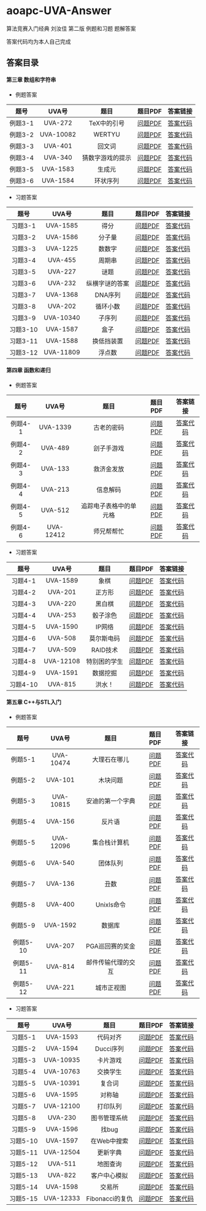 # aoapc-UVA-Answer
算法竞赛入门经典 刘汝佳 第二版 例题和习题 题解答案

答案代码均为本人自己完成  

## 答案目录
#### 第三章 数组和字符串  
* 例题答案

| 题号 | UVA号 | 题目 | 题目PDF | 答案链接 | 
:---: | :---: | :---: | :---: | :---: 
| 例题3-1 | UVA-272 | TeX中的引号 | [问题PDF](Chapter-3/UVA-272.pdf) | [答案代码](Chapter-3/UVA-272.cpp) | 
| 例题3-2 | UVA-10082 | WERTYU | [问题PDF](Chapter-3/UVA-10082.pdf) | [答案代码](Chapter-3/UVA-10082.cpp) |
| 例题3-3 | UVA-401 | 回文词 | [问题PDF](Chapter-3/UVA-401.pdf) | [答案代码](Chapter-3/UVA-401.cpp) |
| 例题3-4 | UVA-340 | 猜数字游戏的提示 | [问题PDF](Chapter-3/UVA-340.pdf) | [答案代码](Chapter-3/UVA-340.cpp) |
| 例题3-5 | UVA-1583 | 生成元 | [问题PDF](Chapter-3/UVA-1583.pdf) | [答案代码](Chapter-3/UVA-1583.cpp) |
| 例题3-6 | UVA-1584 | 环状序列 | [问题PDF](Chapter-3/UVA-1584.pdf) | [答案代码](Chapter-3/UVA-1584.cpp) |

* 习题答案

| 题号 | UVA号 | 题目 | 题目PDF | 答案链接 | 
:---: | :---: | :---: | :---: | :---: 
| 习题3-1 | UVA-1585 | 得分 | [问题PDF](Chapter-3/UVA-1585.pdf) | [答案代码](Chapter-3/UVA-1585.cpp) |
| 习题3-2 | UVA-1586 | 分子量 | [问题PDF](Chapter-3/UVA-1586.pdf) | [答案代码](Chapter-3/UVA-1586.cpp) |
| 习题3-3 | UVA-1225 | 数数字 | [问题PDF](Chapter-3/UVA-1225.pdf) | [答案代码](Chapter-3/UVA-1225.cpp) |
| 习题3-4 | UVA-455 | 周期串 | [问题PDF](Chapter-3/UVA-455.pdf) | [答案代码](Chapter-3/UVA-455.cpp) |
| 习题3-5 | UVA-227 | 谜题 | [问题PDF](Chapter-3/UVA-227.pdf) | [答案代码](Chapter-3/UVA-227.cpp) |
| 习题3-6 | UVA-232 | 纵横字谜的答案 | [问题PDF](Chapter-3/UVA-232.pdf) | [答案代码](Chapter-3/UVA-232.cpp) |
| 习题3-7 | UVA-1368 | DNA序列 | [问题PDF](Chapter-3/UVA-1368.pdf) | [答案代码](Chapter-3/UVA-1368.cpp) |
| 习题3-8 | UVA-202 | 循环小数 | [问题PDF](Chapter-3/UVA-202.pdf) | [答案代码](Chapter-3/UVA-202.cpp) |
| 习题3-9 | UVA-10340 | 子序列 | [问题PDF](Chapter-3/UVA-10340.pdf) | [答案代码](Chapter-3/UVA-10340.cpp) |
| 习题3-10 | UVA-1587 | 盒子 | [问题PDF](Chapter-3/UVA-1587.pdf) | [答案代码](Chapter-3/UVA-1587.cpp) |
| 习题3-11 | UVA-1588 | 换低挡装置 | [问题PDF](Chapter-3/UVA-1588.pdf) | [答案代码](Chapter-3/UVA-1588.cpp) |
| 习题3-12 | UVA-11809 | 浮点数 | [问题PDF](Chapter-3/UVA-11809.pdf) |  [答案代码](Chapter-3/UVA-11809.cpp) |

#### 第四章 函数和递归  
* 例题答案

| 题号 | UVA号 | 题目 | 题目PDF | 答案链接 | 
:---: | :---: | :---: | :---: | :---: 
| 例题4-1 | UVA-1339 | 古老的密码 | [问题PDF](Chapter-4/UVA-1339.pdf) | [答案代码](Chapter-4/UVA-1339.cpp) |
| 例题4-2 | UVA-489 | 刽子手游戏 | [问题PDF](Chapter-4/UVA-489.pdf) | [答案代码](Chapter-4/UVA-489.cpp) |
| 例题4-3 | UVA-133 | 救济金发放 | [问题PDF](Chapter-4/UVA-133.pdf) | [答案代码](Chapter-4/UVA-133.cpp) |
| 例题4-4 | UVA-213 | 信息解码 | [问题PDF](Chapter-4/UVA-213.pdf) | [答案代码](Chapter-4/UVA-213.cpp) |
| 例题4-5 | UVA-512 | 追踪电子表格中的单元格 | [问题PDF](Chapter-4/UVA-512.pdf) | [答案代码](Chapter-4/UVA-512.cpp) |
| 例题4-6 | UVA-12412 | 师兄帮帮忙 | [问题PDF](Chapter-4/UVA-12412.pdf) | [答案代码](Chapter-4/UVA-12412.cpp) |

* 习题答案

| 题号 | UVA号 | 题目 | 题目PDF | 答案链接 | 
:---: | :---: | :---: | :---: | :---: 
| 习题4-1 | UVA-1589 | 象棋 | [问题PDF](Chapter-4/UVA-1589.pdf) | [答案代码](Chapter-4/UVA-1589.cpp) |
| 习题4-2 | UVA-201 | 正方形 | [问题PDF](Chapter-4/UVA-201.pdf) | [答案代码](Chapter-4/UVA-201.cpp) |
| 习题4-3 | UVA-220 | 黑白棋 | [问题PDF](Chapter-4/UVA-220.pdf) | [答案代码](Chapter-4/UVA-220.cpp) |
| 习题4-4 | UVA-253 | 骰子涂色 | [问题PDF](Chapter-4/UVA-253.pdf) | [答案代码](Chapter-4/UVA-253.cpp) |
| 习题4-5 | UVA-1590 | IP网络 | [问题PDF](Chapter-4/UVA-1590.pdf) | [答案代码](Chapter-4/UVA-1590.cpp) |
| 习题4-6 | UVA-508 | 莫尔斯电码 | [问题PDF](Chapter-4/UVA-508.pdf) | [答案代码](Chapter-4/UVA-508.cpp) |
| 习题4-7 | UVA-509 | RAID技术 | [问题PDF](Chapter-4/UVA-509.pdf) | [答案代码](Chapter-4/UVA-509.cpp) |
| 习题4-8 | UVA-12108 | 特别困的学生 | [问题PDF](Chapter-4/UVA-12108.pdf) | [答案代码](Chapter-4/UVA-12108.cpp) |
| 习题4-9 | UVA-1591 | 数据挖掘 | [问题PDF](Chapter-4/UVA-1591.pdf) | [答案代码](Chapter-4/UVA-1591.cpp) |
| 习题4-10 | UVA-815 | 洪水！ | [问题PDF](Chapter-4/UVA-815.pdf) | [答案代码](Chapter-4/UVA-815.cpp) |

#### 第五章 C++与STL入门  
* 例题答案

| 题号 | UVA号 | 题目 | 题目PDF | 答案链接 | 
:---: | :---: | :---: | :---: | :---: 
| 例题5-1 | UVA-10474 | 大理石在哪儿 | [问题PDF](Chapter-5/UVA-10474.pdf) | [答案代码](Chapter-5/UVA-10474.cpp) |
| 例题5-2 | UVA-101 | 木块问题 | [问题PDF](Chapter-5/UVA-101.pdf) | [答案代码](Chapter-5/UVA-101.cpp) |
| 例题5-3 | UVA-10815 | 安迪的第一个字典 | [问题PDF](Chapter-5/UVA-10815.pdf) | [答案代码](Chapter-5/UVA-10815.cpp) |
| 例题5-4 | UVA-156 | 反片语 | [问题PDF](Chapter-5/UVA-156.pdf) | [答案代码](Chapter-5/UVA-156.cpp) |
| 例题5-5 | UVA-12096 | 集合栈计算机 | [问题PDF](Chapter-5/UVA-12096.pdf) | [答案代码](Chapter-5/UVA-12096.cpp) |
| 例题5-6 | UVA-540 | 团体队列 | [问题PDF](Chapter-5/UVA-540.pdf) | [答案代码](Chapter-5/UVA-540.cpp) |
| 例题5-7 | UVA-136 | 丑数 | [问题PDF](Chapter-5/UVA-136.pdf) | [答案代码](Chapter-5/UVA-136.cpp) |
| 例题5-8 | UVA-400 | Unixls命令 | [问题PDF](Chapter-5/UVA-400.pdf) | [答案代码](Chapter-5/UVA-400.cpp) |
| 例题5-9 | UVA-1592 | 数据库 | [问题PDF](Chapter-5/UVA-1592.pdf) | [答案代码](Chapter-5/UVA-1592.cpp) |
| 例题5-10 | UVA-207 | PGA巡回赛的奖金 | [问题PDF](Chapter-5/UVA-207.pdf) | [答案代码](Chapter-5/UVA-207.cpp) |
| 例题5-11 | UVA-814 | 邮件传输代理的交互 | [问题PDF](Chapter-5/UVA-814.pdf) | [答案代码](Chapter-5/UVA-814.cpp) |
| 例题5-12 | UVA-221 | 城市正视图 | [问题PDF](Chapter-5/UVA-221.pdf) | [答案代码](Chapter-5/UVA-221.cpp) |

* 习题答案

| 题号 | UVA号 | 题目 | 题目PDF | 答案链接 | 
:---: | :---: | :---: | :---: | :---: 
| 习题5-1 | UVA-1593 | 代码对齐 | [问题PDF](Chapter-5/UVA-1593.pdf) | [答案代码](Chapter-5/UVA-1593.cpp) |
| 习题5-2 | UVA-1594 | Ducci序列 | [问题PDF](Chapter-5/UVA-1594.pdf) | [答案代码](Chapter-5/UVA-1594.cpp) |
| 习题5-3 | UVA-10935 | 卡片游戏 | [问题PDF](Chapter-5/UVA-10935.pdf) | [答案代码](Chapter-5/UVA-10935.cpp) |
| 习题5-4 | UVA-10763 | 交换学生 | [问题PDF](Chapter-5/UVA-10763.pdf) | [答案代码](Chapter-5/UVA-10763.cpp) |
| 习题5-5 | UVA-10391 | 复合词 | [问题PDF](Chapter-5/UVA-10391.pdf) | [答案代码](Chapter-5/UVA-10391.cpp) |
| 习题5-6 | UVA-1595 | 对称轴 | [问题PDF](Chapter-5/UVA-1595.pdf) | [答案代码](Chapter-5/UVA-1595.cpp) |
| 习题5-7 | UVA-12100 | 打印队列 | [问题PDF](Chapter-5/UVA-12100.pdf) | [答案代码](Chapter-5/UVA-12100.cpp) |
| 习题5-8 | UVA-230 | 图书管理系统 | [问题PDF](Chapter-5/UVA-230.pdf) | [答案代码](Chapter-5/UVA-230.cpp) |
| 习题5-9 | UVA-1596 | 找bug | [问题PDF](Chapter-5/UVA-1596.pdf) | [答案代码](Chapter-5/UVA-1596.cpp) |
| 习题5-10 | UVA-1597 | 在Web中搜索 | [问题PDF](Chapter-5/UVA-1597.pdf) | [答案代码](Chapter-5/UVA-1597.cpp) |
| 习题5-11 | UVA-12504 | 更新字典 | [问题PDF](Chapter-5/UVA-12504.pdf) | [答案代码](Chapter-5/UVA-12504.cpp) |
| 习题5-12 | UVA-511 | 地图查询 | [问题PDF](Chapter-5/UVA-511.pdf) | [答案代码](Chapter-5/UVA-511.cpp) |
| 习题5-13 | UVA-822 | 客户中心模拟 | [问题PDF](Chapter-5/UVA-822.pdf) | [答案代码](Chapter-5/UVA-822.cpp) |
| 习题5-14 | UVA-1598 | 交易所 | [问题PDF](Chapter-5/UVA-1598.pdf) | [答案代码](Chapter-5/UVA-1598.cpp) |
| 习题5-15 | UVA-12333 | Fibonacci的复仇 | [问题PDF](Chapter-5/UVA-12333.pdf) | [答案代码](Chapter-5/UVA-12333.cpp) |

